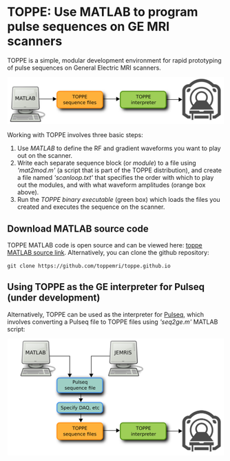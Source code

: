 # TOPPE: Use MATLAB to program pulse sequences on GE MRI scanners

TOPPE is a simple, modular development environment for rapid prototyping of pulse sequences on General Electric MRI scanners.

![TOPPE workflow](/figs/workflow.png)

Working with TOPPE involves three basic steps:

1. Use *MATLAB* to define the RF and gradient waveforms you want to play out on the scanner.
1. Write each separate sequence block (or *module*) to a file using *'mat2mod.m'* (a script that is part of the TOPPE distribution), and create a file named *'scanloop.txt'* that specifies the order with which to play out the modules, and with what waveform amplitudes (orange box above). 
1. Run the *TOPPE binary executable* (green box) which loads the files you created and executes the sequence on the scanner.

## Download MATLAB source code

TOPPE MATLAB code is open source and can be viewed here: [toppe MATLAB source link](https://github.com/toppeMRI/toppe).
Alternatively, you can clone the github repository:

```
git clone https://github.com/toppemri/toppe.github.io
```


## Using TOPPE as the GE interpreter for Pulseq (under development)

Alternatively, TOPPE can be used as the interpreter for [Pulseq](https://pulseq.github.io), which involves converting a Pulseq file to TOPPE files using *'seq2ge.m'* MATLAB script:

![TOPPE files](/figs/pulseq.png)
